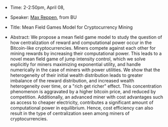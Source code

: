 

- Time: 2-2:50pm, April 08, 

- Speaker: [Max Reppen](http://www.bu.edu/questrom/profile/max-reppen/), from BU

- Title:  Mean Field Games Model for Cryptocurrency Mining 

- Abstract: We propose a mean field game model to study the question of how centralization of reward and computational power occur in the Bitcoin-like cryptocurrencies. Miners compete against each other for mining rewards by increasing their computational power. This leads to a novel mean field game of jump intensity control, which we solve explicitly for miners maximizing exponential utility, and handle numerically in the case of miners with power utilities. We show that the heterogeneity of their initial wealth distribution leads to greater imbalance of the reward distribution, and increased wealth heterogeneity over time, or a "rich get richer" effect. This concentration phenomenon is aggravated by a higher bitcoin price, and reduced by competition. Additionally, an advanced miner with cost advantages such as access to cheaper electricity, contributes a significant amount of computational power in equilibrium. Hence, cost efficiency can also result in the type of centralization seen among miners of cryptocurrencies.

  